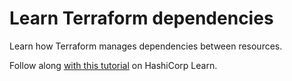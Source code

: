# Learn Terraform dependencies

Learn how Terraform manages dependencies between resources.

Follow along [with this
tutorial](https://learn.hashicorp.com/tutorials/terraform/dependencies?in=terraform/configuration-language)
on HashiCorp Learn.
